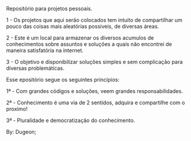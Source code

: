 Repositório para projetos pessoais.


1 - Os projetos que aqui serão colocados tem intuito de compartilhar um pouco das coisas mais aleatórias possiveis, de diversas áreas.

2 - Este é um local para armazenar os diversos acumulos de conhecimentos sobre assuntos e soluções a quais não encontrei de maneira satisfatória na internet.

3 - O objetivo e disponibilizar soluções simples e sem complicação para diversas problemáticas.



Esse epositório segue os seguintes principios:


1ª - Com grandes códigos e soluções, veem grandes responsabilidades.

2ª - Conhecimento é uma via de 2 sentidos, adquira e compartilhe com o proximo!

3ª - Pluralidade e democratização do conhecimento. 


By: Dugeon;
